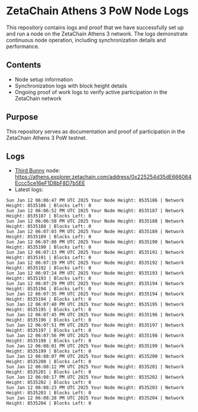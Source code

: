 # ZetaChain Athens 3 PoW Node Logs
This repository contains logs and proof that we have successfully set up and run a node on the ZetaChain Athens 3 network. The logs demonstrate continuous node operation, including synchronization details and performance.

## Contents
- Node setup information
- Synchronization logs with block height details
- Ongoing proof of work logs to verify active participation in the ZetaChain network

## Purpose
This repository serves as documentation and proof of participation in the ZetaChain Athens 3 PoW testnet.

## Logs

- [Third Bunny](https://thirdbunny.xyz/) node: https://athens.explorer.zetachain.com/address/0x225254d35dE666064Eccc5ce16eF1D8bF8D7b5EE
- Latest logs:
```
Sun Jan 12 06:06:47 PM UTC 2025 Your Node Height: 8535186 | Network Height: 8535186 | Blocks Left: 0
Sun Jan 12 06:06:52 PM UTC 2025 Your Node Height: 8535187 | Network Height: 8535187 | Blocks Left: 0
Sun Jan 12 06:06:58 PM UTC 2025 Your Node Height: 8535188 | Network Height: 8535188 | Blocks Left: 0
Sun Jan 12 06:07:03 PM UTC 2025 Your Node Height: 8535189 | Network Height: 8535189 | Blocks Left: 0
Sun Jan 12 06:07:08 PM UTC 2025 Your Node Height: 8535190 | Network Height: 8535190 | Blocks Left: 0
Sun Jan 12 06:07:13 PM UTC 2025 Your Node Height: 8535191 | Network Height: 8535191 | Blocks Left: 0
Sun Jan 12 06:07:19 PM UTC 2025 Your Node Height: 8535192 | Network Height: 8535192 | Blocks Left: 0
Sun Jan 12 06:07:24 PM UTC 2025 Your Node Height: 8535193 | Network Height: 8535193 | Blocks Left: 0
Sun Jan 12 06:07:29 PM UTC 2025 Your Node Height: 8535194 | Network Height: 8535194 | Blocks Left: 0
Sun Jan 12 06:07:35 PM UTC 2025 Your Node Height: 8535194 | Network Height: 8535194 | Blocks Left: 0
Sun Jan 12 06:07:40 PM UTC 2025 Your Node Height: 8535195 | Network Height: 8535195 | Blocks Left: 0
Sun Jan 12 06:07:45 PM UTC 2025 Your Node Height: 8535196 | Network Height: 8535196 | Blocks Left: 0
Sun Jan 12 06:07:51 PM UTC 2025 Your Node Height: 8535197 | Network Height: 8535197 | Blocks Left: 0
Sun Jan 12 06:07:56 PM UTC 2025 Your Node Height: 8535198 | Network Height: 8535198 | Blocks Left: 0
Sun Jan 12 06:08:01 PM UTC 2025 Your Node Height: 8535199 | Network Height: 8535199 | Blocks Left: 0
Sun Jan 12 06:08:07 PM UTC 2025 Your Node Height: 8535200 | Network Height: 8535200 | Blocks Left: 0
Sun Jan 12 06:08:12 PM UTC 2025 Your Node Height: 8535201 | Network Height: 8535201 | Blocks Left: 0
Sun Jan 12 06:08:17 PM UTC 2025 Your Node Height: 8535202 | Network Height: 8535202 | Blocks Left: 0
Sun Jan 12 06:08:23 PM UTC 2025 Your Node Height: 8535203 | Network Height: 8535203 | Blocks Left: 0
Sun Jan 12 06:08:28 PM UTC 2025 Your Node Height: 8535204 | Network Height: 8535204 | Blocks Left: 0
```
